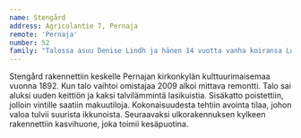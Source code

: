 ```yaml
---
name: Stengård
address: Agricolantie 7, Pernaja
remote: 'Pernaja'
number: 52
family: "Talossa asuu Denise Lindh ja hänen 14 vuotta vanha koiransa Lucy.\n – Vuonna 2009 etsin itselleni uutta kotia, ja tämä talo sattui olemaan myynnissä kirkonkylässä, missä jo ennestään asuin. On täällä töitä riittänyt, siitä kertoo parhaiten se, että laihduin 18 kiloa remontin aikana. Kaikkein vaativin työ oli ullakon tyhjentäminen keskellä kuumaa kesää.\n Stengård rakennettiin vuonna 1893. Denise on remontoinut talossa miltei kaiken, koska halusi siitä omansa näköisen. \n– Halusin valoisat ja avarat tilat, joten seiniä purettiin ja yläkerta otettiin asuinkäyttöön. Lisäksi rakennettiin kaksi talvilämmintä kuistia, joissa on isot ikkunat. Seuraavaksi rakensin ulkorakennuksen yhteyteen talvipuutarhan, joka valmistui loppukesällä 2016.\n – On minulla vielä paljon unelmia, mutta askel kerrallaan. Nyt tontti saa pikkuhiljaa muuttua niin että luonto vallitsee, olen kylvännyt niittykukkia. Joskus minulla on ehkä myös kanoja täällä."
---
```

Stengård rakennettiin keskelle Pernajan kirkonkylän kulttuurimaisemaa vuonna 1892. Kun talo vaihtoi omistajaa 2009 alkoi mittava remontti. Talo sai aluksi uuden keittiön ja kaksi talvilämmintä lasikuistia. Sisäkatto poistettiin, jolloin vintille saatiin makuutiloja. Kokonaisuudesta tehtiin avointa tilaa, johon valoa tulvii suurista ikkunoista. Seuraavaksi ulkorakennuksen kylkeen rakennettiin kasvihuone, joka toimii kesäpuotina.
